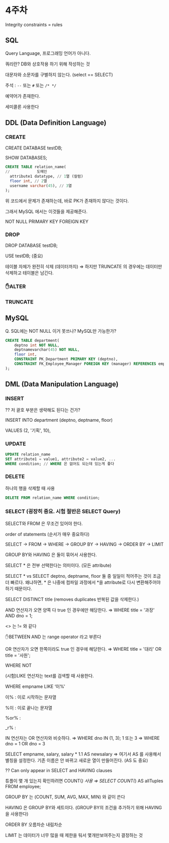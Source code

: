 # 4주차

Integrity constraints = rules

## SQL

Query Language, 프로그래밍 언어가 아니다.

쿼리란? DB와 상호작용 하기 위해 작성하는 것

대문자와 소문자를 구별하지 않는다. (select == SELECT)

주석 : `--` 또는 `#` 또는 `/* */`

예약어가 존재한다.

세미콜론 사용한다

## DDL (Data Definition Language)

### CREATE

CREATE DATABASE testDB;

SHOW DATABASES;

```sql
CREATE TABLE relation_name(
//            도메인
  attribute1 datatype, // 1열 (칼럼)
  floor int, // 2열
  username varchar(45), // 3열
); 
```

위 코드에서 문제가 존재하는데, 바로 PK가 존재하지 않다는 것이다.

그래서 MySQL 에서는 이것들을 제공해준다.

NOT NULL
PRIMARY KEY
FOREIGN KEY

### DROP

DROP DATABASE testDB; 

USE testDB; (중요)

테이블 자체가 완전히 삭제 (데이터까지)
⇒ 하지만 TRUNCATE 의 경우에는 데이터만 삭제하고 테이블은 남긴다.

### ✋ALTER

### TRUNCATE

## MySQL

Q. SQL에는 NOT NULL 이거 못쓰나? MySQL만 가능한가?

```sql
CREATE TABLE department(
	deptno int NOT NULL,
	deptnamevarchar(45) NOT NULL,
	floor int,
	CONSTRAINT PK_Department PRIMARY KEY (deptno),
	CONSTRAINT FK_Employee_Manager FOREIGN KEY (manager) REFERENCES employee(empno),
);
```

## DML (Data Manipulation Language)

### INSERT

?? 저 괄호 부분은 생략해도 된다는 건가?

INSERT INTO department (deptno, deptname, floor)

VALUES (2, '기획', 10),

### UPDATE

```sql
UPDATE relation_name
SET attribute1 = value1, attribute2 = value2, ...
WHERE condition; // WHERE 은 없어도 되는데 있는게 좋다
```

### DELETE

하나의 행을 삭제할 때 사용

```sql
DELETE FROM relation_name WHERE condition;
```

### SELECT (굉장히 중요. 시험 절반은 SELECT Query)

SELECT와 FROM 은 무조건 있어야 한다.

order of statements (순서가 매우 중요하다) 

SELECT → FROM → WHERE → GROUP BY → HAVING → ORDER BY → LIMIT

GROUP BY와 HAVING 은 둘이 묶어서 사용한다.

SELECT * 은 전부 선택한다는 의미이다. (모든 attribute)

SELECT * vs SELECT deptno, deptname, floor 둘 중 일일이 적어주는 것이 조금 더 빠르다. 왜냐하면, * 은 나중에 컴파일 과정에서 *을 attribute로 다시 변환해주어야 하기 때문이다. 

SELECT DISTINCT title (removes duplicates 반복된 값을 삭제한다.)

AND 연산자가 오면 양쪽 다 true 인 경우에만 해당한다.
⇒ WHERE title = '과장' AND dno = 1;

<> 는 != 와 같다

✋BETWEEN AND 는 range operator 라고 부른다

OR 연산자가 오면 한쪽이라도 true 인 경우에 해당한다.
⇒ WHERE title = '대리' OR title = '사원';

WHERE NOT

(시험)LIKE 연산자는 text를 검색할 때 사용한다.

WHERE empname LIKE ‘이%’

이% : 이로 시작하는 문자열

%이 : 이로 끝나는 문자열

%or% :

_r% : 

IN 연산자는 OR 연산자와 비슷하다.
⇒ WHERE dno IN (1, 3); 1 또는 3
⇒ WHERE dno = 1 OR dno = 3

SELECT empname, salary, salary * 1.1 AS newsalary
⇒ 여기서 AS 를 사용해서 별칭을 설정한다. 기존 이름은 안 바뀌고 새로운 열이 만들어진다. (AS 도 중요)

?? Can only appear in SELECT and HAVING clauses 

튜플이 몇 개 있는지 확인하려면 COUNT(*) 사용
⇒ SELECT COUNT(*) AS allTuples FROM employee;

GROUP BY 는 (COUNT, SUM, AVG, MAX, MIN) 와 같이 쓴다

HAVING 은 GROUP BY와 세트이다. (GROUP BY의 조건을 추가하기 위해 HAVING을 사용한다)

ORDER BY 오름차순 내림차순

LIMIT 는 데이터가 너무 많을 때 제한을 둬서 몇개만보여주는지 결정하는 것